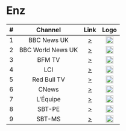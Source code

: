 <h1>Enz</h1>

| #   | Channel     | Link  | Logo |
|:---:|:-----------:|:-----:|:-----:
| 1   | BBC News UK | [>](http://51.52.156.22:8888/http/004) | <img height="20" src="https://i.imgur.com/eNPIQ9f.png"/> |
| 2   | BBC World News UK | [>](http://103.199.161.254/Content/bbcworld/Live/Channel(BBCworld)/index.m3u8) | <img height="20" src="https://i.imgur.com/Nx0BRdV.png"/> |
| 3   | BFM TV      | [>](https://bfmtvalive1-a.akamaihd.net/2cc377e69b5f492e91de57728c82f907/eu-central-1/876450610001/7b4151e1e2434a7cacdb9936db7a7910/playlist_ssaiM.m3u8) | <img height="20" src="https://upload.wikimedia.org/wikipedia/commons/thumb/b/b6/Logo_BFM_TV_%282019%29.png/53px-Logo_BFM_TV_%282019%29.png"/> |
| 4   | LCI         | [>](https://lci-hls-live-ssl.tf1.fr/lci/1/hls/live_2328.m3u8) | <img height="20" src="https://upload.wikimedia.org/wikipedia/fr/thumb/3/38/LCI_-_Logo_%28Ao%C3%BBt_2017%29.svg/62px-LCI_-_Logo_%28Ao%C3%BBt_2017%29.svg.png"/> |
| 5   | Red Bull TV | [>](https://rbmn-live.akamaized.net/hls/live/590964/BoRB-AT/master.m3u8) | <img height="20" src="https://i.imgur.com/A4GMBN6.png"/> |
| 6   | CNews       | [>](http://cdn.webtv4.cdnfr.orange.fr/hs/HALO3/hls/itelevisionlive-12477/hls/index.m3u8) | <img height="20" src="https://upload.wikimedia.org/wikipedia/commons/thumb/5/54/Canal_News_logo.svg.png/87px-Canal_News_logo.svg.png"/> |
| 7   | L'Équipe    | [>](http://cdn.webtv4.cdnfr.orange.fr/hs/HALO3/hls/equipe21-850463/hls/index.m3u8) | <img height="20" src="https://upload.wikimedia.org/wikipedia/commons/thumb/3/32/L%27%C3%89quipe_wordmark.svg/79px-L%27%C3%89quipe_wordmark.svg.png"/> |
| 8   | SBT-PE    | [>](http://evpp.mm.uol.com.br:1935/ne10/ne10-tvjornal-caruaru-video-web.sdp/playlist.m3u8?PEDROJUNIORTUTORIAIS) | <img height="20" src="https://upload.wikimedia.org/wikipedia/commons/3/3a/SBT_logo.svg"/> |
| 9   | SBT-MS    | [>](http://wz4.dnip.com.br/bemtv/bemtv.sdp/playlist.m3u8) | <img height="20" src="https://listaiptvbrasil.com/logo/bemtv.png"/> |
